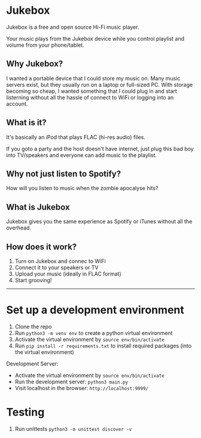 # Jukebox
Jukebox is a free and open source Hi-Fi music player.

Your music plays from the Jukebox device while you control playlist and volume from your phone/tablet.  
 
## Why Jukebox?
I wanted a portable device that I could store my music on. Many music servers exist, but they usually run on a laptop or full-sized PC. With storage becoming so cheap, I wanted something that I could plug in and start listerning without all the hassle of connect to WiFi or logging into an account. 

## What is it? 
It's basically an iPod that plays FLAC (hi-res audio) files. 

If you goto a party and the host doesn't have internet, just plug this bad boy into TV/speakers and everyone can add music to the playlist.

## Why not just listen to Spotify?
How will you listen to music when the zombie apocalyse hits?

## What is Jukebox
Jukebox gives you the same experience as Spotify or iTunes without all the overhead.

## How does it work?
1. Turn on Jukebox and connec to WiFi
2. Connect it to your speakers or TV
3. Upload your music (ideally in FLAC format)
4. Start grooving!

------

# Set up a development environment

1. Clone the repo
2. Run `python3 -m venv env` to create a python virtual environment
3. Activate the virtual environment by `source env/bin/activate`
4. Run `pip install -r requirements.txt` to install required packages (into the virtual environment)

Development Server:
- Activate the virtual environment by `source env/bin/activate`
- Run the development server: `python3 main.py`
- Visit localhost in the browser: `http://localhost:9999/`

# Testing

1. Run unittests `python3 -m unittest discover -v`
